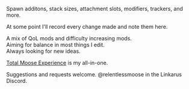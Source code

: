 Spawn additons, stack sizes, attachment slots, modifiers, trackers, and more.

At some point I'll record every change made and note them here.

A mix of QoL mods and difficulty increasing mods.  
Aiming for balance in most things I edit.  
Always looking for new ideas.

[Total Moose Experience](https://github.com/relentlessmoose/rm_Icarus_mods/blob/main/rm_Total_Moose_Experience_P.pak) is my all-in-one.

Suggestions and requests welcome.
@relentlessmoose in the Linkarus Discord.
